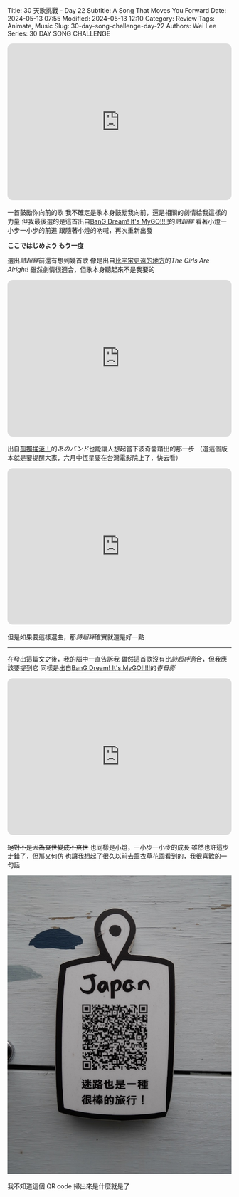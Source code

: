 Title: 30 天歌挑戰 - Day 22
Subtitle: A Song That Moves You Forward
Date: 2024-05-13 07:55
Modified: 2024-05-13 12:10
Category: Review
Tags: Animate, Music
Slug: 30-day-song-challenge-day-22
Authors: Wei Lee
Series: 30 DAY SONG CHALLENGE

<iframe style="border-radius:12px" src="https://open.spotify.com/embed/track/3OYY7pCfrZwu6Mbq1TkmDX?utm_source=generator" width="100%" height="352" frameBorder="0" allowfullscreen="" allow="autoplay; clipboard-write; encrypted-media; fullscreen; picture-in-picture" loading="lazy"></iframe>

<!--more-->

一首鼓勵你向前的歌
我不確定是歌本身鼓勵我向前，還是相關的劇情給我這樣的力量
但我最後選的是這首出自[BanG Dream! It's MyGO!!!!!](https://ani.gamer.com.tw/animeVideo.php?sn=34030)的*詩超絆*
看著小燈一小步一小步的前進
跟隨著小燈的吶喊，再次重新出發

**ここではじめよう もう一度**

選出*詩超絆*前還有想到幾首歌
像是出自[比宇宙更遠的地方](https://ani.gamer.com.tw/animeVideo.php?sn=16507)的*The Girls Are Alright!*
雖然劇情很適合，但歌本身聽起來不是我要的

<iframe style="border-radius:12px" src="https://open.spotify.com/embed/track/1b790iQShrvV8OtHT7euGw?utm_source=generator" width="100%" height="352" frameBorder="0" allowfullscreen="" allow="autoplay; clipboard-write; encrypted-media; fullscreen; picture-in-picture" loading="lazy"></iframe>

出自[孤獨搖滾！](https://ani.gamer.com.tw/animeVideo.php?sn=31599)的*あのバンド*也能讓人想起當下波奇醬踏出的那一步
（選這個版本就是要提醒大家，六月中恆星要在台灣電影院上了，快去看）

<iframe style="border-radius:12px" src="https://open.spotify.com/embed/track/2M4VFiQx8J9z8KjojIXH8t?utm_source=generator" width="100%" height="352" frameBorder="0" allowfullscreen="" allow="autoplay; clipboard-write; encrypted-media; fullscreen; picture-in-picture" loading="lazy"></iframe>

但是如果要這樣選曲，那*詩超絆*確實就還是好一點

---

在發出這篇文之後，我的腦中一直告訴我
雖然這首歌沒有比*詩超絆*適合，但我應該要提到它
同樣是出自[BanG Dream! It's MyGO!!!!!](https://ani.gamer.com.tw/animeVideo.php?sn=34030)的*春日影*

<iframe style="border-radius:12px" src="https://open.spotify.com/embed/track/2kUnjRdoBMkoXRLp8Q6Edu?utm_source=generator" width="100%" height="352" frameBorder="0" allowfullscreen="" allow="autoplay; clipboard-write; encrypted-media; fullscreen; picture-in-picture" loading="lazy"></iframe>

~~絕對不是因為爽世變成不爽世~~
也同樣是小燈，一小步一小步的成長
雖然也許這步走錯了，但那又何仿
也讓我想起了很久以前去薰衣草花園看到的，我很喜歡的一句話

![mayo](/images/post-images/2024-30-day-song-challenge/mayo.jpg)

我不知道這個 QR code 掃出來是什麼就是了
